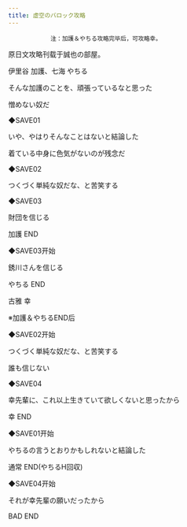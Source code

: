 ```yaml
---
title: 虚空のバロック攻略
---
```


                注：加護＆やちる攻略完毕后，可攻略幸。

原日文攻略刊载于誠也の部屋。



伊里谷 加護、七海 やちる



そんな加護のことを、頑張っているなと思った

憎めない奴だ

◆SAVE01

いや、やはりそんなことはないと結論した

着ている中身に色気がないのが残念だ

◆SAVE02

つくづく単純な奴だな、と苦笑する

◆SAVE03

財団を信じる



加護 END



◆SAVE03开始

銹川さんを信じる



やちる END



古雅 幸



※加護＆やちるEND后

◆SAVE02开始

つくづく単純な奴だな、と苦笑する

誰も信じない

◆SAVE04

幸先輩に、これ以上生きていて欲しくないと思ったから



幸 END



◆SAVE01开始

やちるの言うとおりかもしれないと結論した



通常 END(やちるH回収)



◆SAVE04开始

それが幸先輩の願いだったから



BAD END


              
